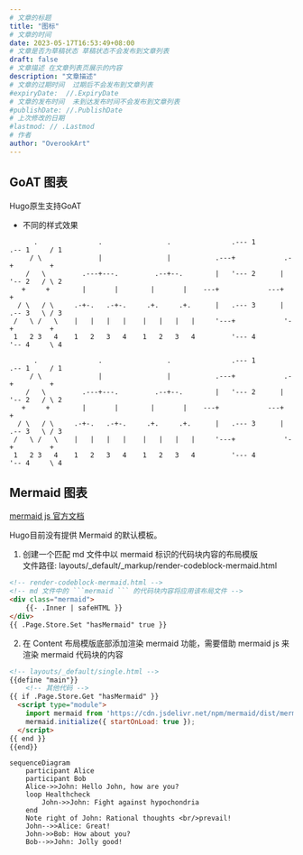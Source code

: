 ```yaml
---
# 文章的标题
title: "图标"
# 文章的时间
date: 2023-05-17T16:53:49+08:00
# 文章是否为草稿状态 草稿状态不会发布到文章列表
draft: false
# 文章描述 在文章列表页展示的内容
description: "文章描述"
# 文章的过期时间  过期后不会发布到文章列表
#expiryDate:  //.ExpiryDate
# 文章的发布时间  未到达发布时间不会发布到文章列表
#publishDate: //.PublishDate
# 上次修改的日期
#lastmod: // .Lastmod
# 作者
author: "OverookArt"
---
```


## GoAT 图表  

Hugo原生支持GoAT  

* 不同的样式效果

```
      .               .                .               .--- 1          .-- 1     / 1
     / \              |                |           .---+            .-+         +
    /   \         .---+---.         .--+--.        |   '--- 2      |   '-- 2   / \ 2
   +     +        |       |        |       |    ---+            ---+          +
  / \   / \     .-+-.   .-+-.     .+.     .+.      |   .--- 3      |   .-- 3   \ / 3
 /   \ /   \    |   |   |   |    |   |   |   |     '---+            '-+         +
 1   2 3   4    1   2   3   4    1   2   3   4         '--- 4          '-- 4     \ 4

```  

```goat
      .               .                .               .--- 1          .-- 1     / 1
     / \              |                |           .---+            .-+         +
    /   \         .---+---.         .--+--.        |   '--- 2      |   '-- 2   / \ 2
   +     +        |       |        |       |    ---+            ---+          +
  / \   / \     .-+-.   .-+-.     .+.     .+.      |   .--- 3      |   .-- 3   \ / 3
 /   \ /   \    |   |   |   |    |   |   |   |     '---+            '-+         +
 1   2 3   4    1   2   3   4    1   2   3   4         '--- 4          '-- 4     \ 4

```  

## Mermaid 图表  

[mermaid js 官方文档](https://mermaid.js.org/syntax/sequenceDiagram.html)

Hugo目前没有提供 Mermaid 的默认模板。



1. 创建一个匹配 md 文件中以 mermaid 标识的代码块内容的布局模版  
文件路径: layouts/_default/_markup/render-codeblock-mermaid.html

``` html
<!-- render-codeblock-mermaid.html -->
<!-- md 文件中的 ```mermaid ``` 的代码块内容将应用该布局文件 -->
<div class="mermaid">
    {{- .Inner | safeHTML }}
</div>
{{ .Page.Store.Set "hasMermaid" true }}

```

2. 在 Content 布局模版底部添加渲染 mermaid 功能，需要借助 mermaid js 来渲染 mermaid 代码块的内容

``` html
<!-- layouts/_default/single.html -->
{{define "main"}}
    <!-- 其他代码 -->
{{ if .Page.Store.Get "hasMermaid" }}
  <script type="module">
    import mermaid from 'https://cdn.jsdelivr.net/npm/mermaid/dist/mermaid.esm.min.mjs';
    mermaid.initialize({ startOnLoad: true });
  </script>
{{ end }}
{{end}}
```

```mermaid
sequenceDiagram
    participant Alice
    participant Bob
    Alice->>John: Hello John, how are you?
    loop Healthcheck
        John->>John: Fight against hypochondria
    end
    Note right of John: Rational thoughts <br/>prevail!
    John-->>Alice: Great!
    John->>Bob: How about you?
    Bob-->>John: Jolly good!
```
